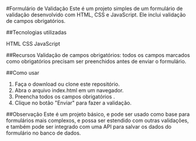 #Formulário de Validação
Este é um projeto simples de um formulário de validação desenvolvido com HTML, CSS e JavaScript. Ele inclui validação de campos obrigatórios.
<link href="https://cdnjs.cloudflare.com/ajax/libs/font-awesome/5.15.1/css/all.min.css" rel="stylesheet">
##Tecnologias utilizadas

<label for="fa-html5">HTML</label>
<i class="fab fa-html5" ></i> 
<label for="fa-css3-alt">CSS</label>
<i class="fab fa-css3-alt"></i> 
<label for="fa-js-square">JavaScript</label>
<i class="fab fa-js-square"></i>


##Recursos
Validação de campos obrigatórios: todos os campos marcados como obrigatórios precisam ser preenchidos antes de enviar o formulário.

##Como usar
1. Faça o download ou clone este repositório.
2. Abra o arquivo index.html em um navegador.
3. Preencha todos os campos obrigatórios .
4. Clique no botão "Enviar" para fazer a validação.

##Observação
Este é um projeto básico, e pode ser usado como base para formulários mais complexos, e possa ser estendido com outras validações, e também pode ser integrado com uma API para salvar os dados do formulário no banco de dados.
